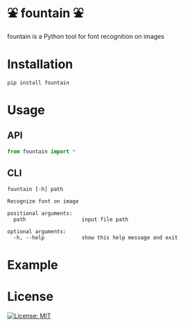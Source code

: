 # ⛲ fountain ⛲

fountain is a Python tool for font recognition on images

# Installation
```pip install fountain```

# Usage

## API
```python
from fountain import *
```

## CLI
```
fountain [-h] path

Recognize font on image

positional arguments:
  path                  input file path

optional arguments:
  -h, --help            show this help message and exit
```

# Example

# License
[![License: MIT](https://img.shields.io/badge/License-MIT-yellow.svg)](https://opensource.org/licenses/MIT)
